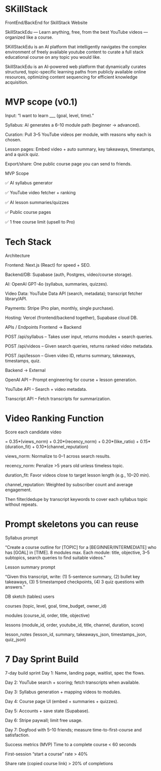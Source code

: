 # SKillStack
FrontEnd/BackEnd for SkillStack Website

SkillStackEdu — Learn anything, free, from the best YouTube videos — organized like a course.

SKillStackEdu is an AI platform that intelligently navigates the complex environment of freely available youtube content to curate a full stack educational course on any topic you would like.

SkillStackEdu is an AI-powered web platform that dynamically curates structured, topic-specific learning paths from publicly available online resources, optimizing content sequencing for efficient knowledge acquisition.

# MVP scope (v0.1)

Input: “I want to learn ___ (goal, level, time).”

Syllabus: AI generates a 6–10 module path (beginner → advanced).

Curation: Pull 3–5 YouTube videos per module, with reasons why each is chosen.

Lesson pages: Embed video + auto summary, key takeaways, timestamps, and a quick quiz.

Export/share: One public course page you can send to friends.

MVP Scope

✅ AI syllabus generator

✅ YouTube video fetcher + ranking

✅ AI lesson summaries/quizzes

✅ Public course pages

✅ 1 free course limit (upsell to Pro)


# Tech Stack

Architecture

Frontend: Next.js (React) for speed + SEO.

Backend/DB: Supabase (auth, Postgres, video/course storage).

AI: OpenAI GPT-4o (syllabus, summaries, quizzes).

Video Data: YouTube Data API (search, metadata); transcript fetcher library/API.

Payments: Stripe (Pro plan, monthly, single purchase).

Hosting: Vercel (frontend/backend together), Supabase cloud DB.

APIs / Endpoints
Frontend → Backend

POST /api/syllabus – Takes user input, returns modules + search queries.

POST /api/videos – Given search queries, returns ranked video metadata.

POST /api/lesson – Given video ID, returns summary, takeaways, timestamps, quiz.

Backend → External

OpenAI API – Prompt engineering for course + lesson generation.

YouTube API – Search + video metadata.

Transcript API – Fetch transcripts for summarization.


# Video Ranking Function

Score each candidate video

 = 0.35*(views_norm) + 
        0.20*(recency_norm) + 
        0.20*(like_ratio) + 
        0.15*(duration_fit) + 
        0.10*(channel_reputation)

views_norm: Normalize to 0–1 across search results.

recency_norm: Penalize >5 years old unless timeless topic.

duration_fit: Favor videos close to target lesson length (e.g., 10–20 min).

channel_reputation: Weighted by subscriber count and average engagement.

Then filter/dedupe by transcript keywords to cover each syllabus topic without repeats.

# Prompt skeletons you can reuse
Syllabus prompt

“Create a course outline for [TOPIC] for a [BEGINNER/INTERMEDIATE] who has [GOAL] in [TIME]. 8 modules max. Each module: title, objective, 3–5 subtopics, search queries to find suitable videos.”

Lesson summary prompt

“Given this transcript, write: (1) 5-sentence summary, (2) bullet key takeaways, (3) 5 timestamped checkpoints, (4) 3 quiz questions with answers.”

DB sketch (tables)
users

courses (topic, level, goal, time_budget, owner_id)

modules (course_id, order, title, objective)

lessons (module_id, order, youtube_id, title, channel, duration, score)

lesson_notes (lesson_id, summary, takeaways_json, timestamps_json, quiz_json)


# 7 Day Sprint Build

7-day build sprint
Day 1: Name, landing page, waitlist, spec the flows.

Day 2: YouTube search + scoring; fetch transcripts when available.

Day 3: Syllabus generation + mapping videos to modules.

Day 4: Course page UI (embed + summaries + quizzes).

Day 5: Accounts + save state (Supabase).

Day 6: Stripe paywall; limit free usage.

Day 7: Dogfood with 5–10 friends; measure time-to-first-course and satisfaction.

Success metrics (MVP)
Time to a complete course < 60 seconds

First-session “start a course” rate > 40%

Share rate (copied course link) > 20% of completions